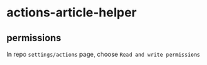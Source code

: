 # actions-article-helper

## permissions

In repo `settings/actions` page, choose `Read and write permissions`

